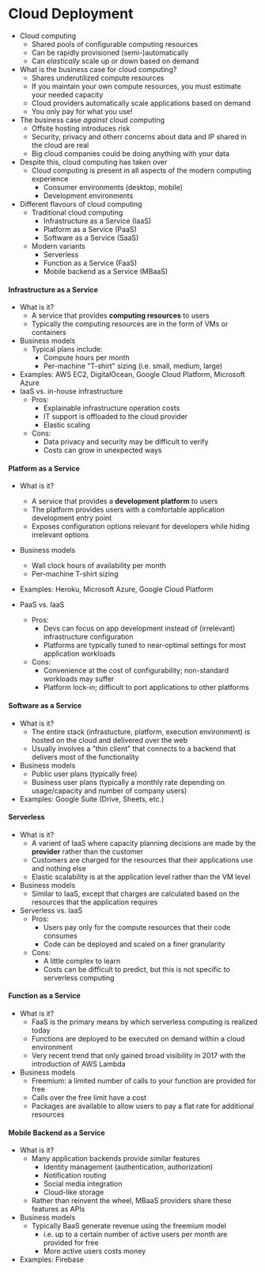 # Cloud Deployment

* Cloud computing
  * Shared pools of configurable computing resources
  * Can be rapidly provisioned (semi-)automatically
  * Can *elastically* scale up or down based on demand
* What is the business case for cloud computing?
  * Shares underutilized compute resources
  * If you maintain your own compute resources, you must estimate your needed capacity
  * Cloud providers automatically scale applications based on demand
  * You only pay for what you use!
* The business case *against* cloud computing
  * Offsite hosting introduces risk
  * Security, privacy and otherr concerns about data and IP shared in the cloud are real
  * Big cloud companies could be doing anything with your data
* Despite this, cloud computing has taken over
  * Cloud computing is present in all aspects of the modern computing experience
    * Consumer environments (desktop, mobile)
    * Development environments
* Different flavours of cloud computing
  * Traditional cloud computing
    * Infrastructure as a Service (IaaS)
    * Platform as a Service (PaaS)
    * Software as a Service (SaaS)
  * Modern variants
    * Serverless
    * Function as a Service (FaaS)
    * Mobile backend as a Service (MBaaS)

#### Infrastructure as a Service

* What is it?
  * A service that provides **computing resources** to users
  * Typically the computing resources are in the form of VMs or containers
* Business models
  * Typical plans include:
    * Compute hours per month
    * Per-machine "T-shirt" sizing (i.e. small, medium, large)
* Examples: AWS EC2, DigitalOcean, Google Cloud Platform, Microsoft Azure
* IaaS vs. in-house infrastructure
  * Pros:
    * Explainable infrastructure operation costs
    * IT support is offloaded to the cloud provider
    * Elastic scaling
  * Cons:
    * Data privacy and security may be difficult to verify
    * Costs can grow in unexpected ways

#### Platform as a Service

* What is it?
  * A service that provides a **development platform** to users
  * The platform provides users with a comfortable application development entry point
  * Exposes configuration options relevant for developers while hiding irrelevant options
* Business models
  * Wall clock hours of availability per month
  * Per-machine T-shirt sizing
* Examples: Heroku, Microsoft Azure, Google Cloud Platform

* PaaS vs. IaaS
  * Pros:
    * Devs can focus on app development instead of (irrelevant) infrastructure configuration
    * Platforms are typically tuned to near-optimal settings for most application workloads
  * Cons:
    * Convenience at the cost of configurability; non-standard workloads may suffer
    * Platform lock-in; difficult to port applications to other platforms

#### Software as a Service

* What is it?
  * The entire stack (infrastucture, platform, execution environment) is hosted on the cloud and delivered over the web
  * Usually involves a "thin client" that connects to a backend that delivers most of the functionality
* Business models
  * Public user plans (typically free)
  * Business user plans (typically a monthly rate depending on usage/capacity and number of company users)
* Examples: Google Suite (Drive, Sheets, etc.)

#### Serverless

* What is it?	
  * A varient of IaaS where capacity planning decisions are made by the **provider** rather than the customer
  * Customers are charged for the resources that their applications use and nothing else
  * Elastic scalability is at the application level rather than the VM level
* Business models
  * Similar to IaaS, except that charges are calculated based on the resources that the application requires
* Serverless vs. IaaS
  * Pros:
    * Users pay only for the compute resources that their code consumes
    * Code can be deployed and scaled on a finer granularity
  * Cons:
    * A little complex to learn
    * Costs can be difficult to predict, but this is not specific to serverless computing

#### Function as a Service

* What is it?
  * FaaS is the primary means by which serverless computing is realized today
  * Functions are deployed to be executed on demand within a cloud environment
  * Very recent trend that only gained broad visibility in 2017 with the introduction of AWS Lambda
* Business models
  * Freemium: a limited number of calls to your function are provided for free
  * Calls over the free limit have a cost
  * Packages are available to allow users to pay a flat rate for additional resources

#### Mobile Backend as a Service

* What is it?
  * Many application backends provide similar features
    * Identity management (authentication, authorization)
    * Notification routing
    * Social media integration
    * Cloud-like storage
  * Rather than reinvent the wheel, MBaaS providers share these features as APIs
* Business models
  * Typically BaaS generate revenue using the freemium model
    * i.e. up to a certain number of active users per month are provided for free
    * More active users costs money
* Examples: Firebase